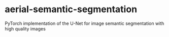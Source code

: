 # aerial-semantic-segmentation
PyTorch implementation of the U-Net for image semantic segmentation with high quality images
